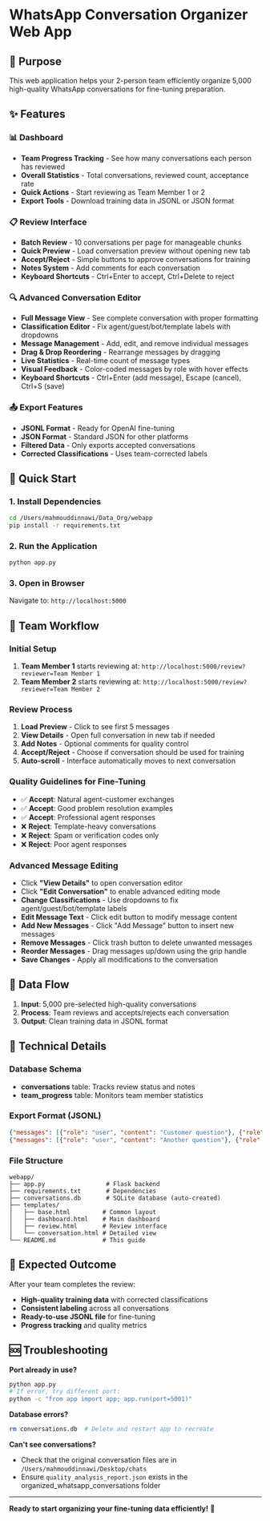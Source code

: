 # WhatsApp Conversation Organizer Web App

## 🎯 Purpose
This web application helps your 2-person team efficiently organize 5,000 high-quality WhatsApp conversations for fine-tuning preparation.

## ✨ Features

### 📊 Dashboard
- **Team Progress Tracking** - See how many conversations each person has reviewed
- **Overall Statistics** - Total conversations, reviewed count, acceptance rate
- **Quick Actions** - Start reviewing as Team Member 1 or 2
- **Export Tools** - Download training data in JSONL or JSON format

### 📋 Review Interface
- **Batch Review** - 10 conversations per page for manageable chunks
- **Quick Preview** - Load conversation preview without opening new tab
- **Accept/Reject** - Simple buttons to approve conversations for training
- **Notes System** - Add comments for each conversation
- **Keyboard Shortcuts** - Ctrl+Enter to accept, Ctrl+Delete to reject

### 🔍 Advanced Conversation Editor
- **Full Message View** - See complete conversation with proper formatting
- **Classification Editor** - Fix agent/guest/bot/template labels with dropdowns
- **Message Management** - Add, edit, and remove individual messages
- **Drag & Drop Reordering** - Rearrange messages by dragging
- **Live Statistics** - Real-time count of message types
- **Visual Feedback** - Color-coded messages by role with hover effects
- **Keyboard Shortcuts** - Ctrl+Enter (add message), Escape (cancel), Ctrl+S (save)

### 📤 Export Features
- **JSONL Format** - Ready for OpenAI fine-tuning
- **JSON Format** - Standard JSON for other platforms
- **Filtered Data** - Only exports accepted conversations
- **Corrected Classifications** - Uses team-corrected labels

## 🚀 Quick Start

### 1. Install Dependencies
```bash
cd /Users/mahmouddinnawi/Data_Org/webapp
pip install -r requirements.txt
```

### 2. Run the Application
```bash
python app.py
```

### 3. Open in Browser
Navigate to: `http://localhost:5000`

## 👥 Team Workflow

### Initial Setup
1. **Team Member 1** starts reviewing at: `http://localhost:5000/review?reviewer=Team Member 1`
2. **Team Member 2** starts reviewing at: `http://localhost:5000/review?reviewer=Team Member 2`

### Review Process
1. **Load Preview** - Click to see first 5 messages
2. **View Details** - Open full conversation in new tab if needed
3. **Add Notes** - Optional comments for quality control
4. **Accept/Reject** - Choose if conversation should be used for training
5. **Auto-scroll** - Interface automatically moves to next conversation

### Quality Guidelines for Fine-Tuning
- ✅ **Accept**: Natural agent-customer exchanges
- ✅ **Accept**: Good problem resolution examples  
- ✅ **Accept**: Professional agent responses
- ❌ **Reject**: Template-heavy conversations
- ❌ **Reject**: Spam or verification codes only
- ❌ **Reject**: Poor agent responses

### Advanced Message Editing
- Click **"View Details"** to open conversation editor
- Click **"Edit Conversation"** to enable advanced editing mode
- **Change Classifications** - Use dropdowns to fix agent/guest/bot/template labels
- **Edit Message Text** - Click edit button to modify message content
- **Add New Messages** - Click "Add Message" button to insert new messages
- **Remove Messages** - Click trash button to delete unwanted messages
- **Reorder Messages** - Drag messages up/down using the grip handle
- **Save Changes** - Apply all modifications to the conversation

## 📁 Data Flow

1. **Input**: 5,000 pre-selected high-quality conversations
2. **Process**: Team reviews and accepts/rejects each conversation
3. **Output**: Clean training data in JSONL format

## 🔧 Technical Details

### Database Schema
- **conversations** table: Tracks review status and notes
- **team_progress** table: Monitors team member statistics

### Export Format (JSONL)
```json
{"messages": [{"role": "user", "content": "Customer question"}, {"role": "assistant", "content": "Agent response"}]}
{"messages": [{"role": "user", "content": "Another question"}, {"role": "assistant", "content": "Another response"}]}
```

### File Structure
```
webapp/
├── app.py                 # Flask backend
├── requirements.txt       # Dependencies
├── conversations.db       # SQLite database (auto-created)
├── templates/
│   ├── base.html         # Common layout
│   ├── dashboard.html    # Main dashboard
│   ├── review.html       # Review interface
│   └── conversation.html # Detailed view
└── README.md             # This guide
```

## 🎯 Expected Outcome

After your team completes the review:
- **High-quality training data** with corrected classifications
- **Consistent labeling** across all conversations
- **Ready-to-use JSONL file** for fine-tuning
- **Progress tracking** and quality metrics

## 🆘 Troubleshooting

**Port already in use?**
```bash
python app.py
# If error, try different port:
python -c "from app import app; app.run(port=5001)"
```

**Database errors?**
```bash
rm conversations.db  # Delete and restart app to recreate
```

**Can't see conversations?**
- Check that the original conversation files are in `/Users/mahmouddinnawi/Desktop/chats`
- Ensure `quality_analysis_report.json` exists in the organized_whatsapp_conversations folder

---

**Ready to start organizing your fine-tuning data efficiently!** 🚀